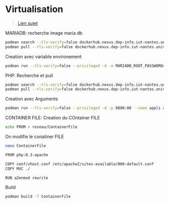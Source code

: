 # Virtualisation

> [Lien sujet](https://gitlab.univ-nantes.fr/iut.info2.virtualisation/virtualisation.sae)



MARIADB:
recherche image maria db
```bash
podman search --tls-verify=false dockerhub.nexus.dep-info.iut-nantes.univ-nantes.prive/mariadb
podman pull --tls-verify=false dockerhub.nexus.dep-info.iut-nantes.univ-nantes.prive/mariadb
```
Creation avec variable environement
```bash
podman run --tls-verify=false --privileged -d -e MARIADB_ROOT_PASSWORD=E239982A --name conteneur-bd -p 3306:3306 a914eff5d2eb 
```

PHP:
Recherche et pull
```bash
podman search --tls-verify=false dockerhub.nexus.dep-info.iut-nantes.univ-nantes.prive/php:apache
podman pull --tls-verify=false dockerhub.nexus.dep-info.iut-nantes.univ-nantes.prive/php:apache
```
Creation avec Arguments
```bash
podman run --tls-verify=false --privileged -d -p 8080:80 --name appli a32aa62d4c04
```

CONTAINER FILE:
Creation du COntainer FILE
```bash
echo FROM > reseau/ContainerFile
```
On modifie le conatiner FILE
```bash
nano ContainerFile
```
```bash
FROM php:8.3-apache

COPY conf/vhost.conf /etc/apache2/sites-available/000-default.conf
COPY MVC ./

RUN a2enmod rewrite
```
Build 
```bash
podman build -f ContainerFile
```